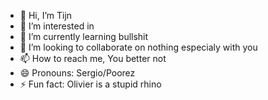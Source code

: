 - 👋 Hi, I’m Tijn
- 👀 I’m interested in 
- 🌱 I’m currently learning bullshit
- 💞️ I’m looking to collaborate on nothing especialy with you
- 📫 How to reach me, You better not
- 😄 Pronouns: Sergio/Poorez
- ⚡ Fun fact: Olivier is a stupid rhino

<!---
Racing-Tijn/Racing-Tijn is a ✨ special ✨ repository because its `README.md` (this file) appears on your GitHub profile.
You can click the Preview link to take a look at your changes.
--->
